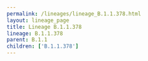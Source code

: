 ```yaml
---
permalink: /lineages/lineage_B.1.1.378.html
layout: lineage_page
title: Lineage B.1.1.378
lineage: B.1.1.378
parent: B.1.1
children: ['B.1.1.378']
---
```

